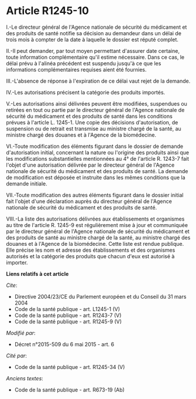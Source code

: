 # Article R1245-10

I.-Le directeur général de l'Agence nationale de sécurité du médicament et des produits de santé notifie sa décision au
demandeur dans un délai de trois mois à compter de la date à laquelle le dossier est réputé complet. 

II.-Il peut demander, par tout moyen permettant d'assurer date certaine, toute information complémentaire qu'il estime
nécessaire. Dans ce cas, le délai prévu à l'alinéa précédent est suspendu jusqu'à ce que les informations complémentaires
requises aient été fournies. 

III.-L'absence de réponse à l'expiration de ce délai vaut rejet de la demande. 

IV.-Les autorisations précisent la catégorie des produits importés. 

V.-Les autorisations ainsi délivrées peuvent être modifiées, suspendues ou retirées en tout ou partie par le directeur
général de l'Agence nationale de sécurité du médicament et des produits de santé dans les conditions prévues à l'article L.
1245-1. Une copie des décisions d'autorisation, de suspension ou de retrait est transmise au ministre chargé de la santé, au
ministre chargé des douanes et à l'Agence de la biomédecine. 

VI.-Toute modification des éléments figurant dans le dossier de demande d'autorisation initial, concernant la nature ou
l'origine des produits ainsi que les modifications substantielles mentionnées au 4° de l'article R. 1243-7 fait l'objet d'une
autorisation délivrée par le directeur général de l'Agence nationale de sécurité du médicament et des produits de santé. La
demande de modification est déposée et instruite dans les mêmes conditions que la demande initiale. 

VII.-Toute modification des autres éléments figurant dans le dossier initial fait l'objet d'une déclaration auprès du
directeur général de l'Agence nationale de sécurité du médicament et des produits de santé. 

VIII.-La liste des autorisations délivrées aux établissements et organismes au titre de l'article R. 1245-9 est régulièrement
mise à jour et communiquée par le directeur général de l'Agence nationale de sécurité du médicament et des produits de santé
au ministre chargé de la santé, au ministre chargé des douanes et à l'Agence de la biomédecine. Cette liste est rendue
publique. Elle précise les nom et adresse des établissements et des organismes autorisés et la catégorie des produits que
chacun d'eux est autorisé à importer.

**Liens relatifs à cet article**

_Cite_:

  - Directive 2004/23/CE du Parlement européen et du Conseil du 31 mars 2004
  - Code de la santé publique - art. L1245-1 (V)
  - Code de la santé publique - art. R1243-7 (V)
  - Code de la santé publique - art. R1245-9 (V)

_Modifié par_:

  - Décret n°2015-509 du 6 mai 2015 - art. 6

_Cité par_:

  - Code de la santé publique - art. R1245-34 (V)

_Anciens textes_:

  - Code de la santé publique - art. R673-19 (Ab)
